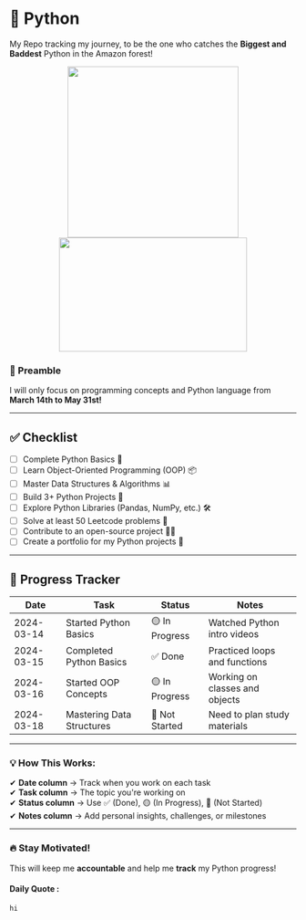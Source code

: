 # 🐍 Python 
My Repo tracking my journey, to be the one who catches the **Biggest and Baddest** Python in the Amazon forest!

<p align="center">
    <img src="https://png.pngtree.com/png-vector/20220929/ourmid/pngtree-a-hunter-with-a-gun-sneaks-up-png-image_6229371.png" width="300">
    <img src="https://www.financialexpress.com/wp-content/uploads/2024/02/david-clode-vec5yfUvCGs-unsplash-1.jpg" height ="200" width="330">
</p>

### 📜 Preamble  
I will only focus on programming concepts and Python language from **March 14th to May 31st!**  

---

## ✅ Checklist  
- [ ] Complete Python Basics 🐍  
- [ ] Learn Object-Oriented Programming (OOP) 📦  
- [ ] Master Data Structures & Algorithms 📊  
- [ ] Build 3+ Python Projects 🚀  
- [ ] Explore Python Libraries (Pandas, NumPy, etc.) 🛠️  
- [ ] Solve at least 50 Leetcode problems 🧠  
- [ ] Contribute to an open-source project 👨‍💻  
- [ ] Create a portfolio for my Python projects 🌟  

---

## 📅 **Progress Tracker**  
| Date | Task | Status | Notes |
|------|------|--------|-------|
| 2024-03-14 | Started Python Basics | 🟡 In Progress | Watched Python intro videos |
| 2024-03-15 | Completed Python Basics | ✅ Done | Practiced loops and functions |
| 2024-03-16 | Started OOP Concepts | 🟡 In Progress | Working on classes and objects |
| 2024-03-18 | Mastering Data Structures | 🔴 Not Started | Need to plan study materials |

---

### **💡 How This Works:**
✔ **Date column** → Track when you work on each task  
✔ **Task column** → The topic you're working on  
✔ **Status column** → Use ✅ (Done), 🟡 (In Progress), 🔴 (Not Started)  
✔ **Notes column** → Add personal insights, challenges, or milestones  

---

### **🔥 Stay Motivated!**
This will keep me **accountable** and help me **track** my Python progress!
#### Daily Quote :
    hi
